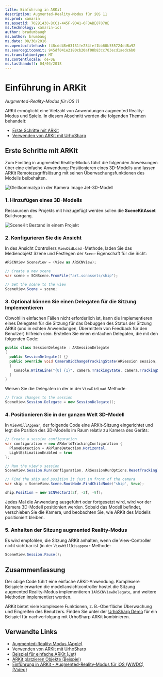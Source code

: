 ```yaml
---
title: Einführung in ARKit
description: Augmented-Reality-Modus für iOS 11
ms.prod: xamarin
ms.assetid: 70291430-BCC1-445F-9D41-6FBABE87078E
ms.technology: xamarin-ios
author: bradumbaugh
ms.author: brumbaug
ms.date: 08/30/2016
ms.openlocfilehash: f48cdd48e63131fe234fef1bb60b555724dd8a92
ms.sourcegitcommit: 945df041e2180cb20af08b83cc703ecd1aedc6b0
ms.translationtype: MT
ms.contentlocale: de-DE
ms.lasthandoff: 04/04/2018
---
```

# <a name="introduction-to-arkit"></a>Einführung in ARKit

_Augmented-Reality-Modus für iOS 11_

ARKit ermöglicht eine Vielzahl von Anwendungen augmented Reality-Modus und Spiele. In diesem Abschnitt werden die folgenden Themen behandelt:

- [Erste Schritte mit ARKit](#gettingstarted)
- [Verwenden von ARKit mit UrhoSharp](urhosharp.md)

<a name="gettingstarted" />

## <a name="getting-started-with-arkit"></a>Erste Schritte mit ARKit

Zum Einstieg in augmented Reality-Modus führt die folgenden Anweisungen über eine einfache Anwendung: Positionieren eines 3D-Modells und lassen ARKit Remotezugriffslösung mit seinen Überwachungsfunktionen des Modells beibehalten.

![Gleitkommatyp in der Kamera Image Jet-3D-Modell](images/jet-sml.png)

### <a name="1-add-a-3d-model"></a>1. Hinzufügen eines 3D-Modells

Ressourcen des Projekts mit hinzugefügt werden sollen die **SceneKitAsset** Buildvorgang.

![SceneKit Bestand in einem Projekt](images/scene-assets.png)


### <a name="2-configure-the-view"></a>2. Konfigurieren Sie die Ansicht

In des Ansicht Controllers `ViewDidLoad` -Methode, laden Sie das Medienobjekt Szene und Festlegen der `Scene` Eigenschaft für die Sicht:

```csharp
ARSCNView SceneView = (View as ARSCNView);

// Create a new scene
var scene = SCNScene.FromFile("art.scnassets/ship");

// Set the scene to the view
SceneView.Scene = scene;
```

### <a name="3-optionally-implement-a-session-delegate"></a>3. Optional können Sie einen Delegaten für die Sitzung Implementieren

Obwohl in einfachen Fällen nicht erforderlich ist, kann die Implementieren eines Delegaten für die Sitzung für das Debuggen des Status der Sitzung ARKit (und in echten Anwendungen, Übermitteln von Feedback für den Benutzer) hilfreich sein. Erstellen Sie einen einfachen Delegaten, die mit den folgenden Code:

```csharp
public class SessionDelegate : ARSessionDelegate
{
  public SessionDelegate() {}
  public override void CameraDidChangeTrackingState(ARSession session, ARCamera camera)
  {
    Console.WriteLine("{0} {1}", camera.TrackingState, camera.TrackingStateReason);
  }
}
```

Weisen Sie die Delegaten in der in der `ViewDidLoad` Methode:

```csharp
// Track changes to the session
SceneView.Session.Delegate = new SessionDelegate();
```

### <a name="4-position-the-3d-model-in-the-world"></a>4. Positionieren Sie in der ganzen Welt 3D-Modell

In `ViewWillAppear`, der folgende Code eine ARKit-Sitzung eingerichtet und legt die Position des 3D-Modells im Raum relativ zu Kamera des Geräts:

```csharp
// Create a session configuration
var configuration = new ARWorldTrackingConfiguration {
  PlaneDetection = ARPlaneDetection.Horizontal,
  LightEstimationEnabled = true
};

// Run the view's session
SceneView.Session.Run(configuration, ARSessionRunOptions.ResetTracking);

// Find the ship and position it just in front of the camera
var ship = SceneView.Scene.RootNode.FindChildNode("ship", true);

ship.Position = new SCNVector3(2f, -2f, -9f);
```

Jedes Mal die Anwendung ausgeführt oder fortgesetzt wird, wird vor der Kamera 3D-Modell positioniert werden. Sobald das Modell befindet, verschieben Sie die Kamera, und beobachten Sie, wie ARKit des Modells positioniert bleiben.

### <a name="5-pause-the-augmented-reality-session"></a>5. Anhalten der Sitzung augmented Reality-Modus

Es wird empfohlen, die Sitzung ARKit anhalten, wenn die View-Controller nicht sichtbar ist (in der `ViewWillDisappear` Methode:

```csharp
SceneView.Session.Pause();
```

## <a name="summary"></a>Zusammenfassung

Der obige Code führt eine einfache ARKit-Anwendung. Komplexere Beispiele erwarten die modellansichtcontroller hostet die Sitzung augmented Reality-Modus implementieren `IARSCNViewDelegate`, und weitere Methoden implementiert werden.

ARKit bietet viele komplexere Funktionen, z. B.-Oberfläche Überwachung und Eingreifen des Benutzers. Finden Sie unter der [UrhoSharp Demo](urhosharp.md) für ein Beispiel für nachverfolgung mit UrhoSharp ARKit kombinieren.


## <a name="related-links"></a>Verwandte Links

- [Augmented-Reality-Modus (Apple)](https://developer.apple.com/arkit/)
- [Verwenden von ARKit mit UrhoSharp](urhosharp.md)
- [Beispiel für einfache ARKit (Jet)](https://developer.xamarin.com/samples/monotouch/ios11/ARKitSample/)
- [ARKit platzieren Objekte (Beispiel)](https://developer.xamarin.com/samples/monotouch/ios11/ARKitPlacingObjects/)
- [Einführung in ARKit - Augmented-Reality-Modus für iOS (WWDC) (Video)](https://developer.apple.com/videos/play/wwdc2017/602/)
